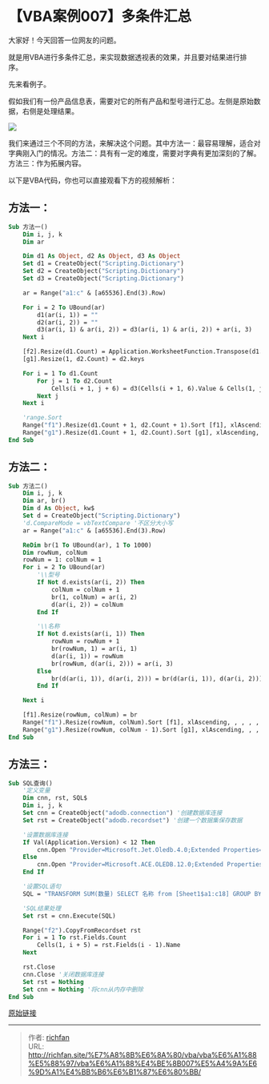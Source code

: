 # 【VBA案例007】多条件汇总


大家好！今天回答一位网友的问题。

就是用VBA进行多条件汇总，来实现数据透视表的效果，并且要对结果进行排序。

先来看例子。

假如我们有一份产品信息表，需要对它的所有产品和型号进行汇总。左侧是原始数据，右侧是处理结果。

![](https://img.richfan.site/program/vba/vba案列/【VBA案例007】多条件汇总.png)

我们来通过三个不同的方法，来解决这个问题。其中方法一：最容易理解，适合对字典刚入门的情况。方法二：具有有一定的难度，需要对字典有更加深刻的了解。方法三：作为拓展内容。

以下是VBA代码，你也可以直接观看下方的视频解析：

## 方法一：

```vb
Sub 方法一()
    Dim i, j, k
    Dim ar

    Dim d1 As Object, d2 As Object, d3 As Object
    Set d1 = CreateObject("Scripting.Dictionary")
    Set d2 = CreateObject("Scripting.Dictionary")
    Set d3 = CreateObject("Scripting.Dictionary")

    ar = Range("a1:c" & [a65536].End(3).Row)

    For i = 2 To UBound(ar)
        d1(ar(i, 1)) = ""
        d2(ar(i, 2)) = ""
        d3(ar(i, 1) & ar(i, 2)) = d3(ar(i, 1) & ar(i, 2)) + ar(i, 3)
    Next i

    [f2].Resize(d1.Count) = Application.WorksheetFunction.Transpose(d1.keys)
    [g1].Resize(1, d2.Count) = d2.keys

    For i = 1 To d1.Count
        For j = 1 To d2.Count
            Cells(i + 1, j + 6) = d3(Cells(i + 1, 6).Value & Cells(1, j + 6).Value)
        Next j
    Next i

    'range.Sort
    Range("f1").Resize(d1.Count + 1, d2.Count + 1).Sort [f1], xlAscending, , , , , , xlYes, , , xlTopToBottom
    Range("g1").Resize(d1.Count + 1, d2.Count).Sort [g1], xlAscending, , , , , , , , , xlLeftToRight
End Sub
```

## 方法二：

```vb
Sub 方法二()
    Dim i, j, k
    Dim ar, br()
    Dim d As Object, kw$
    Set d = CreateObject("Scripting.Dictionary")
    'd.CompareMode = vbTextCompare '不区分大小写
    ar = Range("a1:c" & [a65536].End(3).Row)

    ReDim br(1 To UBound(ar), 1 To 1000)
    Dim rowNum, colNum
    rowNum = 1: colNum = 1
    For i = 2 To UBound(ar)
        '\\型号
        If Not d.exists(ar(i, 2)) Then
            colNum = colNum + 1
            br(1, colNum) = ar(i, 2)
            d(ar(i, 2)) = colNum
        End If

        '\\名称
        If Not d.exists(ar(i, 1)) Then
            rowNum = rowNum + 1
            br(rowNum, 1) = ar(i, 1)
            d(ar(i, 1)) = rowNum
            br(rowNum, d(ar(i, 2))) = ar(i, 3)
        Else
            br(d(ar(i, 1)), d(ar(i, 2))) = br(d(ar(i, 1)), d(ar(i, 2))) + ar(i, 3)
        End If

    Next i

    [f1].Resize(rowNum, colNum) = br
    Range("f1").Resize(rowNum, colNum).Sort [f1], xlAscending, , , , , , xlYes, , , xlTopToBottom
    Range("g1").Resize(rowNum, colNum - 1).Sort [g1], xlAscending, , , , , , , , , xlLeftToRight
End Sub
```

## 方法三：

```vb
Sub SQL查询()
    '定义变量
    Dim cnn, rst, SQL$
    Dim i, j, k
    Set cnn = CreateObject("adodb.connection") '创建数据库连接
    Set rst = CreateObject("adodb.recordset") '创建一个数据集保存数据

    '设置数据库连接
    If Val(Application.Version) < 12 Then
        cnn.Open "Provider=Microsoft.Jet.Oledb.4.0;Extended Properties='Excel 8.0;HDR=yes';Data Source=" & ThisWorkbook.FullName
    Else
        cnn.Open "Provider=Microsoft.ACE.OLEDB.12.0;Extended Properties='Excel 12.0;HDR=yes';Data Source=" & ThisWorkbook.FullName
    End If

    '设置SQL语句
    SQL = "TRANSFORM SUM(数量) SELECT 名称 from [Sheet1$a1:c18] GROUP BY 名称 PIVOT 型号" '

    'SQL结果处理
    Set rst = cnn.Execute(SQL)

    Range("f2").CopyFromRecordset rst
    For i = 1 To rst.Fields.Count
        Cells(1, i + 5) = rst.Fields(i - 1).Name
    Next

    rst.Close
    cnn.Close '关闭数据库连接
    Set rst = Nothing
    Set cnn = Nothing '将cnn从内存中删除
End Sub
```

[原始链接](https://mp.weixin.qq.com/s?__biz=MzIyOTc3NzQ2NA==&mid=2247485136&idx=1&sn=fcc6dd5ad8e974e4b31bea47b811c8b6&chksm=e8bccf87dfcb46912f89badebc8df22ecbec9bc0390633120dbb78e2e28392a310aa9d5401fe&scene=178&cur_album_id=3115603487041503237#rd)

---

> 作者: [richfan](https://richfan.site/)  
> URL: http://richfan.site/%E7%A8%8B%E6%8A%80/vba/vba%E6%A1%88%E5%88%97/vba%E6%A1%88%E4%BE%8B007%E5%A4%9A%E6%9D%A1%E4%BB%B6%E6%B1%87%E6%80%BB/  

